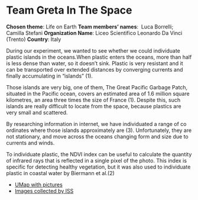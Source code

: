 # Team Greta In The Space

**Chosen theme**: ​Life on Earth
**Team members’ names**: ​ ​Luca Borrelli; Camilla Stefani
**Organization Name**: ​Liceo Scientifico Leonardo Da Vinci (Trento)
**Country**: ​Italy
 

During our experiment, we wanted to see whether we could individuate plastic
islands in the oceans.When plastic enters the oceans, more than half is less dense than water, so it doesn’t ​sink. Plastic is very resistant and it can be transported over extended
distances by converging currents and finally accumulating in “islands” ​(1)​.

Those islands are very big, one of them, ​The Great Pacific Garbage Patch,
situated in the Pacific ocean, covers an estimated area of 1.6 million square
kilometres, an area three times the size of France ​(1)​. Despite this, such islands
are really difficult to locate from the space, because plastics are very small and
scattered.

By researching information in internet, we have individuated a range of
co​ordinates where those islands approximately are ​(3)​. Unfortunately, they are
not stationary, and move across the oceans changing form and size due to
currents and winds.

To individuate plastic, the NDVI index can be useful to calculate the quantity of
infrared rays that is reflected in a single pixel of the photo. This index is specific
for detecting healthy vegetation, but it was also used to individuate plastic in
coastal water by Biermann et al. ​(2)


* [UMap with pictures](http://umap.openstreetmap.fr/en/map/astropi-2020-greta-in-the-space_460915#2/-1.8/31.1)
* [Images collected by ISS](https://drive.google.com/open?id=1zysa2nbiV_aiCXweiQecQ_v6Q6WLaD1-) 
